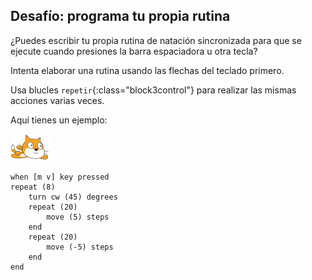 ## Desafío: programa tu propia rutina

¿Puedes escribir tu propia rutina de natación sincronizada para que se ejecute cuando presiones la barra espaciadora u otra tecla?

Intenta elaborar una rutina usando las flechas del teclado primero.

Usa blucles `repetir`{:class="block3control"} para realizar las mismas acciones varias veces.

Aquí tienes un ejemplo:

![objeto nadador](images/swimmer-sprite.png)

```blocks3
when [m v] key pressed
repeat (8)
    turn cw (45) degrees
    repeat (20)
        move (5) steps
    end
    repeat (20)
        move (-5) steps
    end
end
```

